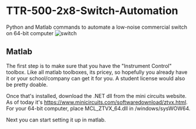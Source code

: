 # TTR-500-2x8-Switch-Automation
Python and Matlab commands to automate a low-noise commercial switch on 64-bit computer
![switch](https://github.com/alailink/MiniCircuits-2x8-Switch-Automation/blob/master/switch.jpg)  

## Matlab
The first step is to make sure that you have the "Instrument Control" toolbox. Like all matlab toolboxes, its pricey, so hopefully you already have it or your school/company can get it for you. A student license would also be pretty doable.  

Once that's installed, download the .NET dll from the mini circuits website. As of today it's https://www.minicircuits.com/softwaredownload/ztvx.html. For your 64-bit computer, place MCL_ZTVX_64.dll in /windows/sysWOW64.  

Next you can start setting it up in matlab. 
